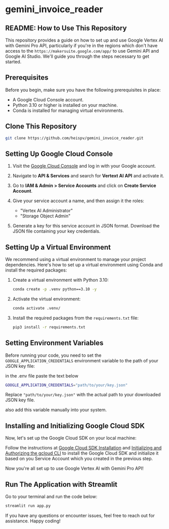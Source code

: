 # gemini_invoice_reader

## README: How to Use This Repository

This repository provides a guide on how to set up and use Google Vertex AI with Gemini Pro API, particularly if you're in the regions which don't have access to the `https://makersuite.google.com/app/` to use Gemini API and Google AI Studio. We'll guide you through the steps necessary to get started.

## Prerequisites

Before you begin, make sure you have the following prerequisites in place:

- A Google Cloud Console account.
- Python 3.10 or higher is installed on your machine.
- Conda is installed for managing virtual environments.

## Clone This Repository
```bash
git clone https://github.com/heispv/gemini_invoice_reader.git
```

## Setting Up Google Cloud Console

1. Visit the [Google Cloud Console](https://console.cloud.google.com/) and log in with your Google account.

2. Navigate to **API & Services** and search for **Vertext AI API** and activate it.

3. Go to **IAM & Admin > Service Accounts** and click on **Create Service Account**.

4. Give your service account a name, and then assign it the roles:
   - "Vertex AI Administrator"
   - "Storage Object Admin"

5. Generate a key for this service account in JSON format. Download the JSON file containing your key credentials.

## Setting Up a Virtual Environment

We recommend using a virtual environment to manage your project dependencies. Here's how to set up a virtual environment using Conda and install the required packages:

1. Create a virtual environment with Python 3.10:
   ```bash
   conda create -p .venv python==3.10 -y
   ```

2. Activate the virtual environment:
   ```bash
   conda activate .venv/
   ```

3. Install the required packages from the `requirements.txt` file:
   ```bash
   pip3 install -r requirements.txt
   ```

## Setting Environment Variables

Before running your code, you need to set the `GOOGLE_APPLICATION_CREDENTIALS` environment variable to the path of your JSON key file:

in the .env file paste the text below
```bash
GOOGLE_APPLICATION_CREDENTIALS="path/to/your/key.json"
```

Replace `"path/to/your/key.json"` with the actual path to your downloaded JSON key file.

also add this variable manually into your system.

## Installing and Initializing Google Cloud SDK

Now, let's set up the Google Cloud SDK on your local machine:

Follow the instructions at [Google Cloud SDK Installation](https://cloud.google.com/sdk/docs/install) and [Initializing and Authorizing the gcloud CLI](https://cloud.google.com/sdk/docs/initializing) to install the Google Cloud SDK and initialize it based on you Service Account which you created in the previous step.


Now you're all set up to use Google Vertex AI with Gemini Pro API!

## Run The Application with Streamlit

Go to your terminal and run the code below:
```bash
streamlit run app.py
```

If you have any questions or encounter issues, feel free to reach out for assistance. Happy coding!
